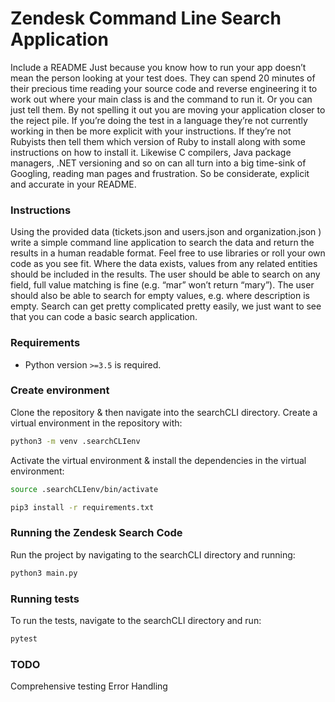 # Zendesk Command Line Search Application

Include a README
Just because you know how to run your app doesn’t mean the person looking at your test does. They can spend 20 minutes of their precious time reading your source code and reverse engineering it to work out where your main class is and the command to run it. Or you can just tell them. By not spelling it out you are moving your application closer to the reject pile. If you’re doing the test in a language they’re not currently working in then be more explicit with your instructions. If they’re not Rubyists then tell them which version of Ruby to install along with some instructions on how to install it. Likewise C compilers, Java package managers, .NET versioning and so on can all turn into a big time-sink of Googling, reading man pages and frustration. So be considerate, explicit and accurate in your README.


### Instructions

Using the provided data (tickets.json and users.json and organization.json ) write a simple command line application to search the data and return the results in a human readable format. Feel free to use libraries or roll your own code as you see fit. Where the data exists, values from any related entities should be included in the results. The user should be able to search on any field, full value matching is fine (e.g. “mar” won’t return “mary”). The user should also be able to search for empty values, e.g. where description is empty.
Search can get pretty complicated pretty easily, we just want to see that you can code a basic search application.


### Requirements

* Python version `>=3.5` is required.

### Create environment

Clone the repository & then navigate into the searchCLI directory.  Create a virtual environment in the repository with:

```sh
python3 -m venv .searchCLIenv
```

Activate the virtual environment & install the dependencies in the virtual environment:

```sh
source .searchCLIenv/bin/activate

pip3 install -r requirements.txt
````

### Running the Zendesk Search Code

Run the project by navigating to the searchCLI directory and running:

```sh
python3 main.py
````


### Running tests

To run the tests, navigate to the searchCLI directory and run:

```sh
pytest
```

### TODO

Comprehensive testing
Error Handling




